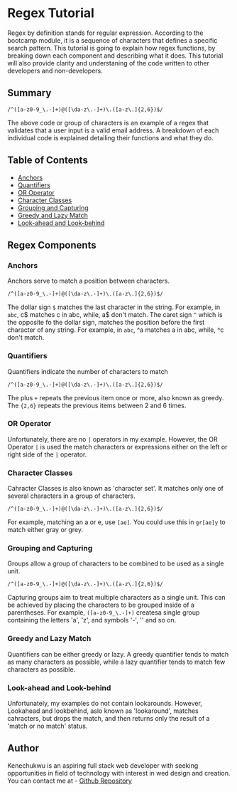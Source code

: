 # Regex Tutorial

Regex by definition stands for regular expression. According to the bootcamp module, it is a sequence of characters that defines a specific search pattern. This tutorial is going to explain how regex functions, by breaking down each component and describing what it does. This tutorial will also provide clarity and understaning of the code written to other developers and non-developers.

## Summary

`/^([a-z0-9_\.-]+)@([\da-z\.-]+)\.([a-z\.]{2,6})$/`

The above code or group of characters is an example of a regex that validates that a user input is a valid email address. A breakdown of each individual code is explained detailing their functions and what they do.


## Table of Contents

- [Anchors](#anchors)
- [Quantifiers](#quantifiers)
- [OR Operator](#or-operator)
- [Character Classes](#character-classes)
- [Grouping and Capturing](#grouping-and-capturing)
- [Greedy and Lazy Match](#greedy-and-lazy-match)
- [Look-ahead and Look-behind](#look-ahead-and-look-behind)

## Regex Components

### Anchors
Anchors serve to match a position between characters.

`/^([a-z0-9_\.-]+)@([\da-z\.-]+)\.([a-z\.]{2,6})$/`

The dollar sign `$` matches the last character in the string. For example, in `abc`, c$ matches c in abc, while, a$ don't match.
The caret sign `^` which is the opposite fo the dollar sign, matches the position before the first character of any string. For example, in `abc`, ^a matches a in abc, while, ^c don't match.

### Quantifiers

Quantifiers indicate the number of characters to match

`/^([a-z0-9_\.-]+)@([\da-z\.-]+)\.([a-z\.]{2,6})$/`

The plus `+` repeats the previous item once or more, also known as greedy. 
The `{2,6}` repeats the previous items between 2 and 6 times.

### OR Operator
Unfortunately, there are no `|` operators in my example. However, the OR Operator `|` is used the match characters or expressions either on the left or right side of the `|` operator.

### Character Classes
Cahracter Classes is also known as 'character set'. It matches only one of several characters in a group of characters.

`/^([a-z0-9_\.-]+)@([\da-z\.-]+)\.([a-z\.]{2,6})$/`

For example, matching an a or e, use `[ae]`. You could use this in `gr[ae]y` to match either gray or grey.


### Grouping and Capturing
Groups allow a group of characters to be combined to be used as a single unit.

`/^([a-z0-9_\.-]+)@([\da-z\.-]+)\.([a-z\.]{2,6})$/`

Capturing groups aim to treat multiple characters as a single unit. This can be achieved by placing the characters to be grouped inside of a parentheses. For example, `([a-z0-9_\.-]+)` createsa single group containing the letters 'a', 'z', and symbols '-', '\' and so on.

### Greedy and Lazy Match
Quantifiers can be either greedy or lazy. A greedy quantifier tends to match as many characters as possible, while a lazy quantifier tends to match few characters as possible.

### Look-ahead and Look-behind
Unfortunately, my examples do not contain lookarounds. However, Lookahead and lookbehind, aslo known as 'lookaround', matches cahracters, but drops the match, and then returns only the result of a 'match or no match' status. 
## Author

Kenechukwu is an aspiring full stack web developer with seeking opportunities in field of technology with interest in wed design and creation. You can contact me at - [Github Repository](https://github.com/kenesei91/regex-tutorial)
